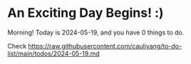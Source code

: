 # An Exciting Day Begins! :)

Morning! Today is 2024-05-19, and you have 0 things to do.

Check https://raw.githubusercontent.com/cauliyang/to-do-list/main/todos/2024-05-19.md